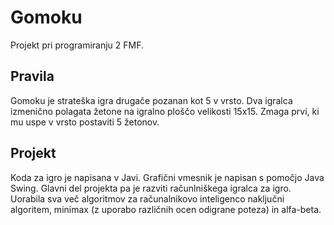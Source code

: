 # Gomoku
Projekt pri programiranju 2 FMF. 

## Pravila
Gomoku je strateška igra drugače pozanan kot 5 v vrsto. Dva igralca izmenično polagata žetone na igralno ploščo velikosti 15x15. Zmaga prvi, ki mu uspe v vrsto postaviti 5 žetonov.

## Projekt
Koda za igro je napisana v Javi. Grafični vmesnik je napisan s pomočjo Java Swing. Glavni del projekta pa je razviti računlniškega igralca za igro. Uorabila sva več algoritmov za računalnikovo inteligenco naključni algoritem, minimax (z uporabo različnih ocen odigrane poteza) in alfa-beta.

